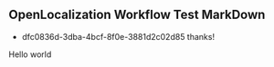 ## OpenLocalization Workflow Test MarkDown
* dfc0836d-3dba-4bcf-8f0e-3881d2c02d85 
thanks!

Hello world